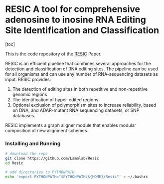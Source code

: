 # RESIC A tool for comprehensive adenosine to inosine RNA Editing Site Identification and Classification

[toc]

This is the code repository of the [RESIC](https://www.biorxiv.org/content/10.1101/2021.04.11.439401v1) Paper.

RESIC is  an efficient pipeline that combines several approaches for the detection and classification of RNA editing sites. The pipeline can be used for all organisms and can use any number of RNA-sequencing datasets as input. RESIC provides: 

1. The detection of editing sites in both repetitive and non-repetitive genomic regions
2. The identification of hyper-edited regions
3. Optional exclusion of polymorphism sites to increase reliability, based on DNA, and ADAR-mutant RNA sequencing datasets, or SNP databases.

RESIC implements a graph aligner module that enables modular composition of new alignment schemes. 



### Installing and Running

```bash
# download the repo
git clone https://github.com/Lammlab/Resic
cd Resic

# add directories to PYTHONPATH
echo 'export PYTHONPATH="$PYTHONPATH:${HOME}/Resic"' > ~/.bashrc

```

